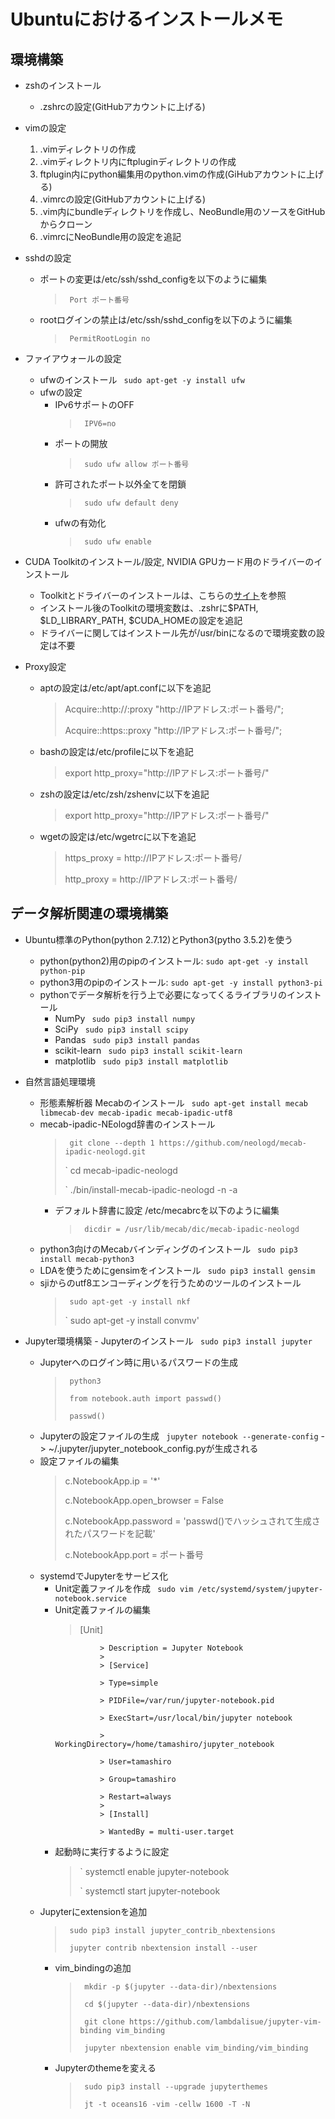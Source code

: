 Ubuntuにおけるインストールメモ
==============================

## 環境構築

- zshのインストール
	- .zshrcの設定(GitHubアカウントに上げる)

- vimの設定
	1. .vimディレクトリの作成
	2. .vimディレクトリ内にftpluginディレクトリの作成
	3. ftplugin内にpython編集用のpython.vimの作成(GiHubアカウントに上げる)
	4. .vimrcの設定(GitHubアカウントに上げる)
	5. .vim内にbundleディレクトリを作成し、NeoBundle用のソースをGitHubからクローン
	6. .vimrcにNeoBundle用の設定を追記

- sshdの設定
	- ポートの変更は/etc/ssh/sshd_configを以下のように編集
		> ` Port ポート番号`
	- rootログインの禁止は/etc/ssh/sshd_configを以下のように編集
		> ` PermitRootLogin no`

- ファイアウォールの設定
	- ufwのインストール ` sudo apt-get -y install ufw`
	- ufwの設定
		- IPv6サポートのOFF
			> ` IPV6=no`
		- ポートの開放
			> ` sudo ufw allow ポート番号`
			>
		- 許可されたポート以外全てを閉鎖
			> ` sudo ufw default deny`
		- ufwの有効化
			> ` sudo ufw enable`

- CUDA Toolkitのインストール/設定, NVIDIA GPUカード用のドライバーのインストール
	- Toolkitとドライバーのインストールは、こちらの[サイト](https://help.sakura.ad.jp/hc/ja/articles/115000122721-CUDA-Toolkit-GPU%E3%82%AB%E3%83%BC%E3%83%89%E3%83%89%E3%83%A9%E3%82%A4%E3%83%90%E3%83%BC%E5%B0%8E%E5%85%A5%E6%89%8B%E9%A0%86)を参照
	- インストール後のToolkitの環境変数は、.zshrに$PATH, $LD_LIBRARY_PATH, $CUDA_HOMEの設定を追記
	- ドライバーに関してはインストール先が/usr/binになるので環境変数の設定は不要

- Proxy設定
	- aptの設定は/etc/apt/apt.confに以下を追記
		> Acquire::http://:proxy "http://IPアドレス:ポート番号/";
		> 
		> Acquire::https::proxy "http://IPアドレス:ポート番号/";
	- bashの設定は/etc/profileに以下を追記
		> export http_proxy="http://IPアドレス:ポート番号/"
	- zshの設定は/etc/zsh/zshenvに以下を追記
		> export http_proxy="http://IPアドレス:ポート番号/"
	- wgetの設定は/etc/wgetrcに以下を追記
		> https_proxy = http://IPアドレス:ポート番号/
		>
		> http_proxy = http://IPアドレス:ポート番号/

## データ解析関連の環境構築

- Ubuntu標準のPython(python 2.7.12)とPython3(pytho 3.5.2)を使う
	- python(python2)用のpipのインストール: `sudo apt-get -y install python-pip`
	- python3用のpipのインストール: `sudo apt-get -y install python3-pi`
	- pythonでデータ解析を行う上で必要になってくるライブラリのインストール
		- NumPy ` sudo pip3 install numpy`
		- SciPy ` sudo pip3 install scipy`
		- Pandas ` sudo pip3 install pandas`
		- scikit-learn ` sudo pip3 install scikit-learn`
		- matplotlib ` sudo pip3 install matplotlib`

- 自然言語処理環境
	- 形態素解析器 Mecabのインストール ` sudo apt-get install mecab libmecab-dev mecab-ipadic mecab-ipadic-utf8`
	- mecab-ipadic-NEologd辞書のインストール
		> ` git clone --depth 1 https://github.com/neologd/mecab-ipadic-neologd.git`
		>
		> ` cd mecab-ipadic-neologd
		>
		> ` ./bin/install-mecab-ipadic-neologd -n -a
		- デフォルト辞書に設定 /etc/mecabrcを以下のように編集
			> ` dicdir = /usr/lib/mecab/dic/mecab-ipadic-neologd`
	- python3向けのMecabバインディングのインストール ` sudo pip3 install mecab-python3`
	- LDAを使うためにgensimをインストール ` sudo pip3 install gensim`
	- sjiからのutf8エンコーディングを行うためのツールのインストール
		> ` sudo apt-get -y install nkf`
		>
		> ` sudo apt-get -y install convmv'

- Jupyter環境構築
    	- Jupyterのインストール ` sudo pip3 install jupyter`
	- Jupyterへのログイン時に用いるパスワードの生成
		> ` python3`
		>
		> ` from notebook.auth import passwd()`
		>
		> ` passwd()`
	- Jupyterの設定ファイルの生成 ` jupyter notebook --generate-config` -> ~/.jupyter/jupyter_notebook_config.pyが生成される
	- 設定ファイルの編集
		> c.NotebookApp.ip = '*'
		>
		> c.NotebookApp.open_browser = False
		>
		> c.NotebookApp.password = 'passwd()でハッシュされて生成されたパスワードを記載'
		>
		> c.NotebookApp.port = ポート番号
	- systemdでJupyterをサービス化
		- Unit定義ファイルを作成 ` sudo vim /etc/systemd/system/jupyter-notebook.service`
		- Unit定義ファイルの編集
			> [Unit]
			>
                        > Description = Jupyter Notebook
                        > 
                        > [Service]
			>
                        > Type=simple
			>
                        > PIDFile=/var/run/jupyter-notebook.pid
			>
                        > ExecStart=/usr/local/bin/jupyter notebook
			>
                        > WorkingDirectory=/home/tamashiro/jupyter_notebook
			>
                        > User=tamashiro
			>
                        > Group=tamashiro
			>
                        > Restart=always
                        > 
                        > [Install]
			>
                        > WantedBy = multi-user.target
		- 起動時に実行するように設定
			> ` systemctl enable jupyter-notebook
			>
			> ` systemctl start jupyter-notebook
	- Jupyterにextensionを追加 
		> ` sudo pip3 install jupyter_contrib_nbextensions`
		>
		> ` jupyter contrib nbextension install --user`
		- vim_bindingの追加
			> ` mkdir -p $(jupyter --data-dir)/nbextensions`
			>
			> ` cd $(jupyter --data-dir)/nbextensions`
			>
			> ` git clone https://github.com/lambdalisue/jupyter-vim-binding vim_binding`
			>
			> ` jupyter nbextension enable vim_binding/vim_binding`
		- Jupyterのthemeを変える
			> ` sudo pip3 install --upgrade jupyterthemes`
			>
			> ` jt -t oceans16 -vim -cellw 1600 -T -N`
